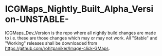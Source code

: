 # ICGMaps_Nightly_Built_Alpha_Version-UNSTABLE-
ICGMaps_Dev_Version is the repo where all nightly build changes are made to i.e. these are those changes which may or may not work. All "Stable" and "Working" releases shall be downloaded from https://github.com/rohitpaniker/Image-click-GMaps.
